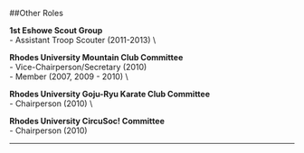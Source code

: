 ##Other Roles

**1st Eshowe Scout Group** \
    - Assistant Troop Scouter (2011-2013) \

**Rhodes University Mountain Club Committee** \
    - Vice-Chairperson/Secretary (2010) \
    - Member (2007, 2009 - 2010) \

**Rhodes University Goju-Ryu Karate Club Committee**\
    - Chairperson (2010) \

**Rhodes University CircuSoc! Committee** \
    - Chairperson (2010)

* * * *  
